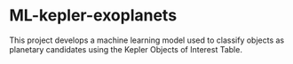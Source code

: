 # ML-kepler-exoplanets
This project develops a machine learning model used to classify objects as planetary candidates using the Kepler Objects of Interest Table.
